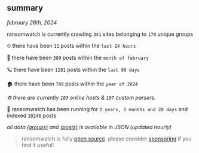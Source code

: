 
## summary
_february 26th, 2024_

ransomwatch is currently crawling `341` sites belonging to `178` unique groups

⏲ there have been `11` posts within the `last 24 hours`

🦈 there have been `389` posts within the `month of february`

🪐 there have been `1281` posts within the `last 90 days`

🏚 there have been `789` posts within the `year of 2024`

_⚙️ there are currently `103` online hosts & `107` custom parsers._

🦕 ransomwatch has been running for `2 years, 5 months and 20 days` and indexed `10246` posts

_all data  [(groups)](http://ransomwhat.telemetry.ltd/groups) and [(posts)](http://ransomwhat.telemetry.ltd/posts) is available in JSON (updated hourly)_

> ransomwatch is fully [open source](https://github.com/joshhighet/ransomwatch#ransomwatch--). please consider [sponsoring](https://github.com/sponsors/joshhighet) if you find it useful!
